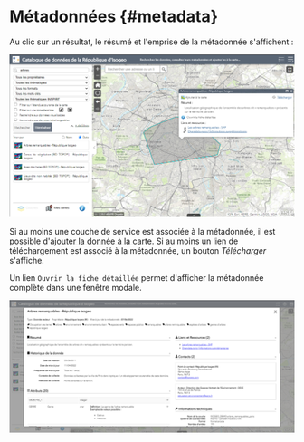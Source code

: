 # Métadonnées {#metadata}

Au clic sur un résultat, le résumé et l'emprise de la métadonnée s'affichent :

![](../../assets/widget_metadata_link_search.png "Le résumé de la métadonnée s&rsquo;affiche au clic sur un résultat de recherche")

Si au moins une couche de service est associée à la métadonnée, il est possible d'[ajouter la donnée à la carte](/usage/display.md).
Si au moins un lien de téléchargement est associé à la métadonnée, un bouton *Télécharger* s'affiche. 

Un lien `Ouvrir la fiche détaillée` permet d'afficher la métadonnée complète dans une fenêtre modale.

![](../../assets/widget_WABDE_metadata_display.png "Consulter la fiche de métadonnées détaillée")